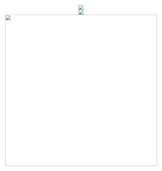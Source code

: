 <div align=center>

  <img src="https://count.getloli.com/get/@:c0daxy"/>
  <br>
  
  <img src="https://skillicons.dev/icons?i=py,go,mongodb">
  <br>
  
  <img src="https://github-widgetbox.vercel.app/api/profile?username=c0daxy&data=followers,repositories,stars&theme=darkmode" width=500>
  <br>
